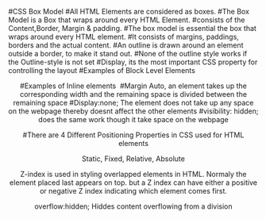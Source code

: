 #CSS Box Model
#All HTML Elements are considered as boxes.
#The Box Model is a Box that wraps around every HTML Element.
#consists of the Content,Border, Margin & padding.
#The box model is essential the box that wraps around every HTML element.
#It consists of margins, paddings, borders and the actual content.
#An outline is drawn around an element outside a border, to make it stand out.
#None of the outline style works if the Outline-style is not set
#Display, its the most important CSS property for controlling the layout
#Examples of Block Level Elements <div> <Header><Section><Footer><p><h1-h6><form>
#Examples of Inline elements <span><a><img>
#Margin Auto, an element takes up the corresponding width and the remaining space is divided between the remaining space
#Display:none; The element does not take up any space on the webpage thereby doesnt affect the other elements
#visibility: hidden; does the same work though it take space on the webpage

#There are 4 Different Positioning Properties in CSS used for HTML elements

Static, Fixed, Relative, Absolute

Z-index is used in styling overlapped elements in HTML. Normaly the element placed last appears on top. but a Z index can have either a positive or negative Z index indicating which element comes first.

overflow:hidden; Hiddes content overflowing from a division
